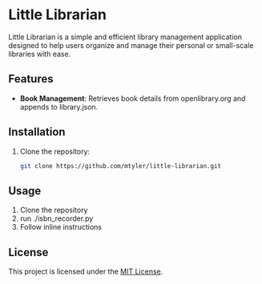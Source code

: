 # Little Librarian

Little Librarian is a simple and efficient library management application designed to help users organize and manage their personal or small-scale libraries with ease.

## Features

- **Book Management**: Retrieves book details from openlibrary.org and appends to library.json.

## Installation

1. Clone the repository:
    ```bash
    git clone https://github.com/mtyler/little-librarian.git
    ```

## Usage

1. Clone the repository
2. run ./isbn_recorder.py
3. Follow inline instructions

## License

This project is licensed under the [MIT License](LICENSE).

